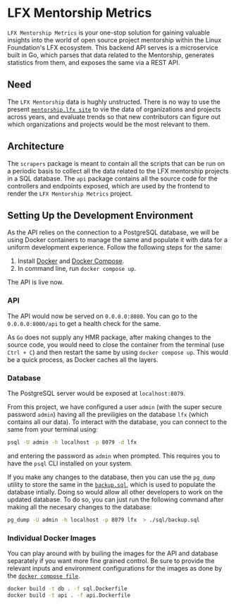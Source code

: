 # LFX Mentorship Metrics

`LFX Mentorship Metrics` is your one-stop solution for gaining valuable insights into the world of open source project mentorship within the Linux Foundation's LFX ecosystem. This backend API serves is a microservice built in Go, which parses that data related to the Mentorship, generates statistics from them, and exposes the same via a REST API.

## Need

The `LFX Mentorship` data is hughly unstructed. There is no way to use the present [`mentorship.lfx site`](https://mentorship.lfx.linuxfoundation.org/) to vie the data of organizations and projects across years, and evaluate trends so that new contributors can figure out which organizations and projects would be the most relevant to them.

## Architecture

The `scrapers` package is meant to contain all the scripts that can be run on a periodic basis to collect all the data related to the LFX mentorship projects in a SQL database. The `api` package contains all the source code for the controllers and endpoints exposed, which are used by the frontend to render the `LFX Mentorship Metrics` project.

## Setting Up the Development Environment

As the API relies on the connection to a PostgreSQL database, we will be using Docker containers to manage the same and populate it with data for a uniform development experience. Follow the following steps for the same:

1. Install [Docker](https://docs.docker.com/engine/install/) and [Docker Compose](https://docs.docker.com/compose/install/).
2. In command line, run `docker compose up`.

The API is live now.

### API

The API would now be served on `0.0.0.0:8080`. You can go to the `0.0.0.0:8000/api` to get a health check for the same.

As `Go` does not supply any HMR package, after making changes to the source code, you would need to close the container from the terminal (use `Ctrl + C`) and then restart the same by using `docker compose up`. This would be a quick process, as Docker caches all the layers.

### Database

The PostgreSQL server would be exposed at `localhost:8079`.

From this project, we have configured a user `admin` (with the super secure password `admin`) having all the previligies on the database `lfx` (which contains all our data). To interact with the database, you can connect to the same from your terminal using:

```bash
psql -U admin -h localhost -p 8079 -d lfx
```

and entering the password as `admin` when prompted. This requires you to have the `psql` CLI installed on your system.

If you make any changes to the database, then you can use the `pg_dump` utility to store the same in the [`backup.sql`](./sql/backup.sql), which is used to populate the database intially. Doing so would allow all other developers to work on the updated database. To do so, you can just run the following command after making all the necesary changes to the database:

```bash
pg_dump -U admin -h localhost -p 8079 lfx  > ./sql/backup.sql
```

### Individual Docker Images

You can play around with by builing the images for the API and database separately if you want more fine grained control. Be sure to provide the relevant inputs and environment configurations for the images as done by the [`docker compose file`](./docker-compose.yml).

```bash
docker build -t db . -f sql.Dockerfile
docker build -t api . -f api.Dockerfile
```
